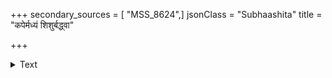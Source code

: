 +++
secondary_sources = [ "MSS_8624",]
jsonClass = "Subhaashita"
title = "कपेर्मध्यं शिशुर्बद्ध्वा"

+++

<details><summary>Text</summary>

कपेर्मध्यं शिशुर्बद्ध्वा यथोन्नतपदं व्रजेत्।  
तद्वद्रक्षकमाश्रित्य पदमुन्नतमाश्रयेत्॥
</details>
